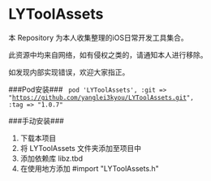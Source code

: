 # LYToolAssets
本 Repository 为本人收集整理的iOS日常开发工具集合。

此资源中均来自网络，如有侵权之类的，请通知本人进行移除。

如发现内部实现错误，欢迎大家指正。

###Pod安装###
<code>
pod 'LYToolAssets', :git => "https://github.com/yanglei3kyou/LYToolAssets.git", :tag => "1.0.7"
</code>

###手动安装###
1. 下载本项目
2. 将 LYToolAssets 文件夹添加至项目中
3. 添加依赖库 libz.tbd
4. 在使用地方添加 #import "LYToolAssets.h"




